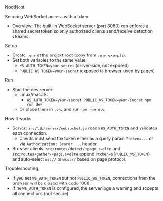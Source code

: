 NootNoot

Securing WebSocket access with a token
- Overview: The built-in WebSocket server (port 8080) can enforce a shared secret token so only authorized clients send/receive detection streams.

Setup
- Create `.env` at the project root (copy from `.env.example`).
- Set both variables to the same value:
	- `WS_AUTH_TOKEN=your-secret` (server-side, not exposed)
	- `PUBLIC_WS_TOKEN=your-secret` (exposed to browser, used by pages)

Run
- Start the dev server:
	- Linux/macOS:
		- `WS_AUTH_TOKEN=your-secret PUBLIC_WS_TOKEN=your-secret npm run dev`
	- Or place them in `.env` and run `npm run dev`.

How it works
- Server: `src/lib/server/websocket.js` reads `WS_AUTH_TOKEN` and validates each connection.
	- Clients must send the token either as a query param `?token=...` or via `Authorization: Bearer ...` header.
- Browser clients: `src/routes/detect/+page.svelte` and `src/routes/gather/+page.svelte` append `?token=${PUBLIC_WS_TOKEN}` and auto-select `ws://` or `wss://` based on page protocol.

Troubleshooting
- If you set `WS_AUTH_TOKEN` but not `PUBLIC_WS_TOKEN`, connections from the browser will be closed with code 1008.
- If no `WS_AUTH_TOKEN` is configured, the server logs a warning and accepts all connections (not secure).
